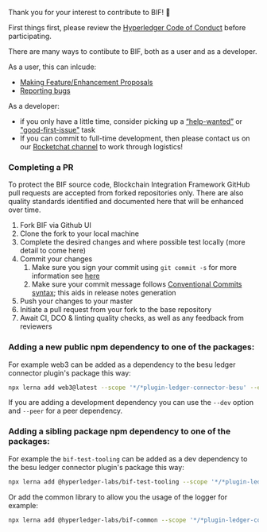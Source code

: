Thank you for your interest to contribute to BIF! :tada:

First things first, please review the [Hyperledger Code of Conduct](https://wiki.hyperledger.org/display/HYP/Hyperledger+Code+of+Conduct) before participating.

There are many ways to contibute to BIF, both as a user and as a developer.

As a user, this can inlcude:
* [Making Feature/Enhancement Proposals](https://github.com/hyperledger-labs/blockchain-integration-framework/issues/new?assignees=&labels=enhancement&template=feature_request.md&title=)
* [Reporting bugs](https://github.com/hyperledger-labs/blockchain-integration-framework/issues/new?assignees=&labels=bug&template=bug_report.md&title=)

As a developer:
* if you only have a little time, consider picking up a [“help-wanted”](https://github.com/hyperledger-labs/blockchain-integration-framework/labels/help%20wanted) or ["good-first-issue"](https://github.com/hyperledger-labs/blockchain-integration-framework/labels/good%20first%20issue) task
* If you can commit to full-time development, then please contact us on our [Rocketchat channel](https://chat.hyperledger.org/channel/blockchain-integration-framework) to work through logistics!


### Completing a PR

To protect the BIF source code, Blockchain Integration Framework GitHub pull requests are accepted from forked repositories only. There are also quality standards identified and documented here that will be enhanced over time.


1. Fork BIF via Github UI
1. Clone the fork to your local machine
1. Complete the desired changes and where possible test locally (more detail to come here)
1. Commit your changes
    1. Make sure you sign your commit using `git commit -s` for more information see [here](https://gist.github.com/tkuhrt/10211ae0a26a91a8c030d00344f7d11b)
    1. Make sure your commit message follows [Conventional Commits syntax](https://www.conventionalcommits.org/en/v1.0.0-beta.4/#specification); this aids in release notes generation
1. Push your changes to your master
1. Initiate a pull request from your fork to the base repository
1. Await CI, DCO & linting quality checks, as well as any feedback from reviewers

### Adding a new public npm dependency to one of the packages:

For example web3 can be added as a dependency to the besu ledger connector plugin's package this way:

```sh
npx lerna add web3@latest --scope '*/*plugin-ledger-connector-besu' --exact # [--dev] [--peer]
```

If you are adding a development dependency you can use the `--dev` option and `--peer` for a peer dependency.

### Adding a sibling package npm dependency to one of the packages:

For example the `bif-test-tooling` can be added as a dev dependency to the besu ledger connector plugin's package this way:

```sh
npx lerna add @hyperledger-labs/bif-test-tooling --scope '*/*plugin-ledger-connector-besu' --exact --dev
```

Or add the common library to allow you the usage of the logger for example:

```sh
npx lerna add @hyperledger-labs/bif-common --scope '*/*plugin-ledger-connector-quorum' --exact --dev
```

